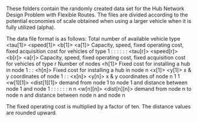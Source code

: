 These folders contain the randomly created data set for the Hub Network Design Problem with Flexible Routes. 
The files are divided according to the potential economies of scale obtained when using a larger vehicle when it is fully utilized (alpha).

The data file format is as follows:
<r>					Total number of available vehicle type
<tau[1]> <speed[1]> <b[1]> <a[1]> 	Capacity, speed, fixed operating cost, fixed acquisition cost for vehicles of type 1 
  :         :             :
  :         :             :
<tau[r]> <speed[r]> <b[r]> <a[r]> 	Capacity, speed, fixed operating cost, fixed acquisition cost for vehicles of type r
<n>                                     Number of nodes
<h[1]>					Fixed cost for installing a hub in node 1
:
:
<h[n]>					Fixed cost for installing a hub in node n
<x[1]> <y[1]>                           x & y coordinates of node 1
  :
  :
<x[n]> <y[n]>                           x & y coordinates of node n
1 1 <w[1][1]> <dist[1][1]>              demand from node 1 to node 1 and distance between node 1 and node 1
  :         :             :
  :         :             :
n n <w[n][n]> <dist[n][n]>              demand from node n to node n and distance between node n and node n

The fixed operating cost is multiplied by a factor of ten.
The distance values are rounded upward.

